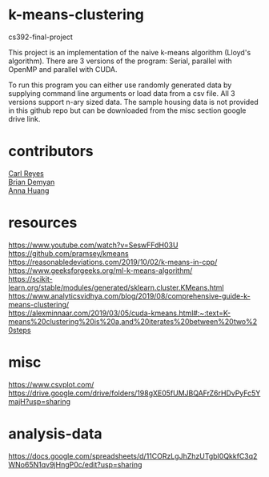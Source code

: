 # k-means-clustering
cs392-final-project

This project is an implementation of the naive k-means algorithm (Lloyd's algorithm). There are 3 versions of the program: Serial, parallel with OpenMP and parallel with CUDA.

To run this program you can either use randomly generated data by supplying command line arguments or load data from a csv file. All 3 versions support n-ary sized data. The sample housing data is not provided in this github repo but can be downloaded from the misc section google drive link.

# contributors
[Carl Reyes](https://github.com/reyesc02)\
[Brian Demyan](https://github.com/elon-shmusk)\
[Anna Huang](https://github.com/anna-huang17)

# resources
https://www.youtube.com/watch?v=SeswFFdH03U \
https://github.com/pramsey/kmeans \
https://reasonabledeviations.com/2019/10/02/k-means-in-cpp/ \
https://www.geeksforgeeks.org/ml-k-means-algorithm/ \
https://scikit-learn.org/stable/modules/generated/sklearn.cluster.KMeans.html \
https://www.analyticsvidhya.com/blog/2019/08/comprehensive-guide-k-means-clustering/ \
https://alexminnaar.com/2019/03/05/cuda-kmeans.html#:~:text=K-means%20clustering%20is%20a,and%20iterates%20between%20two%20steps

# misc
https://www.csvplot.com/ \
https://drive.google.com/drive/folders/198gXE05fUMJBQAFrZ6rHDvPyFc5YmajH?usp=sharing

# analysis-data
https://docs.google.com/spreadsheets/d/11CORzLgJhZhzUTgbI0QkkfC3q2WNo65N1qv9jHngP0c/edit?usp=sharing
